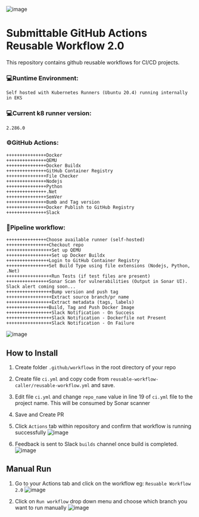 ![image](https://www.libarts.colostate.edu/english/wp-content/uploads/sites/56/2019/10/Logo-Trans-Square-dc1c4a5d0772746ba773fd50374b673f.png)
# Submittable GitHub Actions Reusable Workflow 2.0

This repository contains github reusable workflows for CI/CD projects.

### 💻Runtime Environment: ### 
```Self hosted with Kubernetes Runners (Ubuntu 20.4) running internally in EKS```
### 💻Current k8 runner version: ### 
```2.286.0```
### ⚙️GitHub Actions: ###
```
+++++++++++++++Docker
+++++++++++++++QEMU
+++++++++++++++Docker Buildx
+++++++++++++++GitHub Container Registry
+++++++++++++++File Checker
+++++++++++++++Nodejs
+++++++++++++++Python
+++++++++++++++.Net
+++++++++++++++SemVer
+++++++++++++++Bumb and Tag version
+++++++++++++++Docker Publish to GitHub Registry
+++++++++++++++Slack
```
### 👷Pipeline workflow: ###
```
+++++++++++++++Choose available runner (self-hosted)
++++++++++++++++Checkout repo
+++++++++++++++++Set up QEMU
+++++++++++++++++Set up Docker Buildx
++++++++++++++++Login to GitHub Container Registry
++++++++++++++++Set Build Type using file extensions (Nodejs, Python, .Net)
+++++++++++++++++Run Tests (if test files are present)
++++++++++++++++Sonar Scan for vulnerabilities (Output in Sonar UI). Slack alert coming soon...
+++++++++++++++++Bump version and push tag
+++++++++++++++++Extract source branch/pr name
+++++++++++++++++Extract metadata (tags, labels)
++++++++++++++++Build, Tag and Push Docker Image
+++++++++++++++++Slack Notification - On Success
+++++++++++++++++Slack Notification - Dockerfile not Present
+++++++++++++++++Slack Notification - On Failure
```
![image](https://joseph-project-files.s3.amazonaws.com/Universal+CI+Pipelines.png)

## How to Install

1. Create folder ```.github/workflows``` in the root directory of your repo

2. Create file ```ci.yml``` and copy code from ```reusable-workflow-caller/reusable-workflow.yml``` and save.

3. Edit file ```ci.yml``` and change ```repo_name``` value in line 19 of ```ci.yml``` file to the project name. This will be consumed by Sonar scanner

4. Save and Create PR

5. Click ```Actions``` tab within repository and confirm that workflow is running successfully
![image](https://joseph-project-files.s3.amazonaws.com/Screen+Shot+2021-12-21+at+10.48.28+AM.png)

6. Feedback is sent to Slack ```builds``` channel once build is completed.
![image](https://joseph-project-files.s3.amazonaws.com/Screen+Shot+2021-12-23+at+6.21.39+PM.png)


## Manual Run
1. Go to your Actions tab and click on the workflow eg: ```Resuable Workflow 2.0```
![image](https://joseph-project-files.s3.amazonaws.com/Screen+Shot+2021-12-21+at+10.48.28+AM.png)

2. Click on ```Run workflow``` drop down menu and choose which branch you want to run manually
![image](https://joseph-project-files.s3.amazonaws.com/Screen+Shot+2021-12-21+at+11.27.49+AM.png)